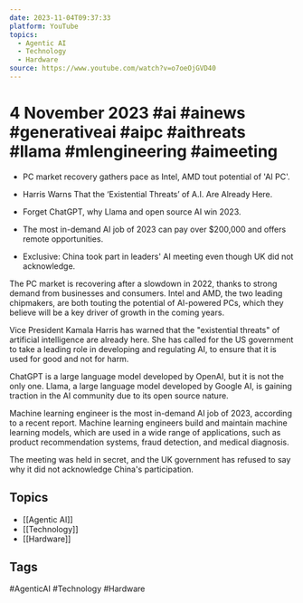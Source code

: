 ```yaml
---
date: 2023-11-04T09:37:33
platform: YouTube
topics:
  - Agentic AI
  - Technology
  - Hardware
source: https://www.youtube.com/watch?v=o7oeOjGVD40
---
```

# 4 November 2023 #ai #ainews #generativeai #aipc #aithreats #llama #mlengineering #aimeeting

- PC market recovery gathers pace as Intel, AMD tout potential of 'AI PC'.

- Harris Warns That the ‘Existential Threats’ of A.I. Are Already Here.

- Forget ChatGPT, why Llama and open source AI win 2023.

- The most in-demand AI job of 2023 can pay over $200,000 and offers remote opportunities.

- Exclusive: China took part in leaders' AI meeting even though UK did not acknowledge.

The PC market is recovering after a slowdown in 2022, thanks to strong demand from businesses and consumers. Intel and AMD, the two leading chipmakers, are both touting the potential of AI-powered PCs, which they believe will be a key driver of growth in the coming years.

Vice President Kamala Harris has warned that the "existential threats" of artificial intelligence are already here. She has called for the US government to take a leading role in developing and regulating AI, to ensure that it is used for good and not for harm.

ChatGPT is a large language model developed by OpenAI, but it is not the only one. Llama, a large language model developed by Google AI, is gaining traction in the AI community due to its open source nature.

Machine learning engineer is the most in-demand AI job of 2023, according to a recent report. Machine learning engineers build and maintain machine learning models, which are used in a wide range of applications, such as product recommendation systems, fraud detection, and medical diagnosis.

The meeting was held in secret, and the UK government has refused to say why it did not acknowledge China's participation.

## Topics
- [[Agentic AI]]
- [[Technology]]
- [[Hardware]]

## Tags
#AgenticAI #Technology #Hardware